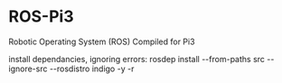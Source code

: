 # ROS-Pi3
Robotic Operating System (ROS) Compiled for Pi3


install dependancies, ignoring errors:
rosdep install --from-paths src --ignore-src --rosdistro indigo -y -r
